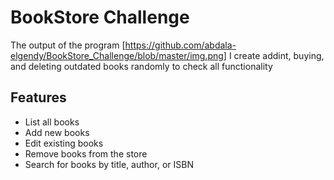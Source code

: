 # BookStore Challenge

The output of the program 
[https://github.com/abdala-elgendy/BookStore_Challenge/blob/master/img.png]
I create addint,  buying, and deleting outdated books randomly to check all functionality 

## Features

-  List all books
-  Add new books
-  Edit existing books
-  Remove books from the store
-  Search for books by title, author, or ISBN

